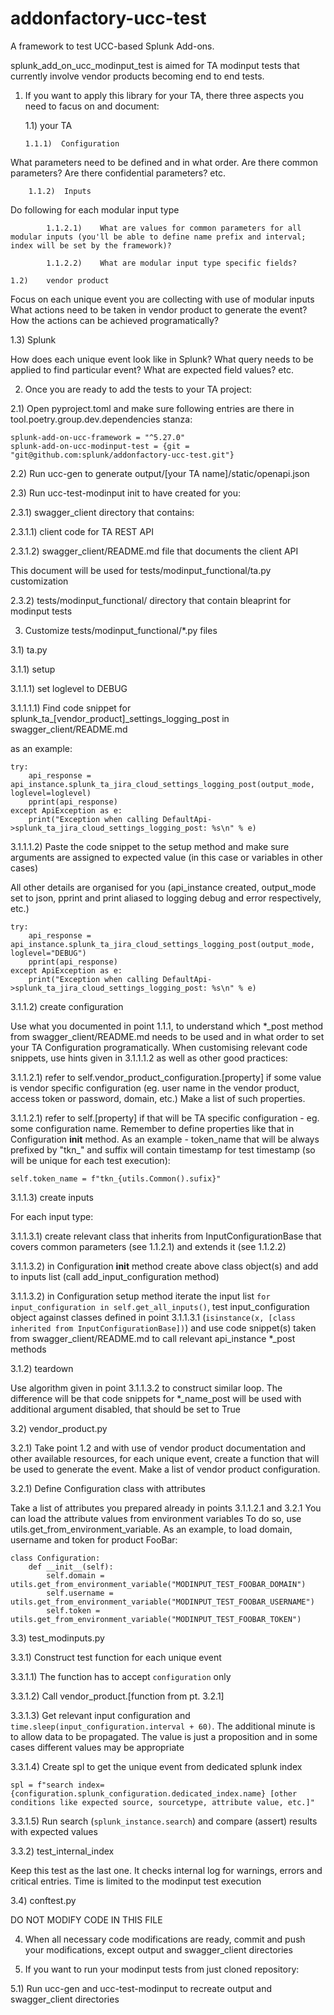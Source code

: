 # addonfactory-ucc-test
A framework to test UCC-based Splunk Add-ons.

splunk_add_on_ucc_modinput_test is aimed for TA modinput tests that currently involve vendor products becoming end to end tests.

1)  If you want to apply this library for your TA, there three aspects you need to facus on and document:

    1.1)    your TA 

        1.1.1)  Configuration

What parameters need to be defined and in what order.
Are there common parameters?
Are there confidential parameters?
etc.

        1.1.2)  Inputs

Do following for each modular input type

            1.1.2.1)    What are values for common parameters for all modular inputs (you'll be able to define name prefix and interval; index will be set by the framework)?

            1.1.2.2)    What are modular input type specific fields?

    1.2)    vendor product

Focus on each unique event you are collecting with use of modular inputs
What actions need to be taken in vendor product to generate the event?
How the actions can be achieved programatically?

1.3)    Splunk

How does each unique event look like in Splunk?
What query needs to be applied to find particular event?
What are expected field values?
etc. 


2)  Once you are ready to add the tests to your TA project:

2.1)    Open pyproject.toml and make sure following entries are there in tool.poetry.group.dev.dependencies stanza:
```
splunk-add-on-ucc-framework = "^5.27.0"
splunk-add-on-ucc-modinput-test = {git = "git@github.com:splunk/addonfactory-ucc-test.git"}
```

2.2)    Run ucc-gen to generate output/[your TA name]/static/openapi.json

2.3)    Run ucc-test-modinput init to have created for you:

2.3.1)  swagger_client directory that contains:

2.3.1.1)    client code for TA REST API

2.3.1.2)    swagger_client/README.md file that documents the client API

This document will be used for tests/modinput_functional/ta.py customization

2.3.2)  tests/modinput_functional/ directory that contain bleaprint for modinput tests

3)  Customize tests/modinput_functional/*.py files

3.1)    ta.py

3.1.1)  setup

3.1.1.1)    set loglevel to DEBUG

3.1.1.1.1)  Find code snippet for splunk_ta_[vendor_product]_settings_logging_post in swagger_client/README.md

as an example:
```
try:
    api_response = api_instance.splunk_ta_jira_cloud_settings_logging_post(output_mode, loglevel=loglevel)
    pprint(api_response)
except ApiException as e:
    print("Exception when calling DefaultApi->splunk_ta_jira_cloud_settings_logging_post: %s\n" % e)
```

3.1.1.1.2)  Paste the code snippet to the setup method and make sure arguments are assigned to expected value (in this case or variables in other cases)

All other details are organised for you (api_instance created, output_mode set to json, pprint and print aliased to logging debug and error respectively, etc.)
```
try:
    api_response = api_instance.splunk_ta_jira_cloud_settings_logging_post(output_mode, loglevel="DEBUG")
    pprint(api_response)
except ApiException as e:
    print("Exception when calling DefaultApi->splunk_ta_jira_cloud_settings_logging_post: %s\n" % e)
```

3.1.1.2)    create configuration

Use what you documented in point 1.1.1, to understand which *_post method from swagger_client/README.md needs to be used and in what order to set your TA Configuration programatically.
When customising relevant code snippets, use hints given in 3.1.1.1.2 as well as other good practices:

3.1.1.2.1)  refer to self.vendor_product_configuration.[property] if some value is vendor specific configuration (eg. user name in the vendor product, access token or password, domain, etc.)
Make a list of such properties.

3.1.1.2.1)  refer to self.[property] if that will be TA specific configuration - eg. some configuration name.
Remember to define properties like that in Configuration __init__ method. As an example - token_name that will be always prefixed by "tkn_" and suffix will contain timestamp for test timestamp (so will be unique for each test execution):
```
self.token_name = f"tkn_{utils.Common().sufix}"
```

3.1.1.3)    create inputs

For each input type:

3.1.1.3.1)  create relevant class that inherits from InputConfigurationBase that covers common parameters (see 1.1.2.1) and extends it (see 1.1.2.2)

3.1.1.3.2)  in Configuration __init__ method create above class object(s) and add to inputs list (call add_input_configuration method)

3.1.1.3.2)  in Configuration setup method iterate the input list `for input_configuration in self.get_all_inputs()`, test input_configuration object against classes defined in point 3.1.1.3.1 (`isinstance(x, [class inherited from InputConfigurationBase])`) and use code snippet(s) taken from swagger_client/README.md to call relevant api_instance *_post methods

3.1.2)  teardown

Use algorithm given in point 3.1.1.3.2 to construct similar loop.
The difference will be that code snippets for *_name_post will be used with additional argument disabled, that should be set to True

3.2)    vendor_product.py

3.2.1)  Take point 1.2 and with use of vendor product documentation and other available resources, for each unique event, create a function that will be used to generate the event.
Make a list of vendor product configuration.

3.2.1)  Define Configuration class with attributes

Take a list of attributes you prepared already in points 3.1.1.2.1 and 3.2.1
You can load the attribute values from environment variables
To do so, use utils.get_from_environment_variable. As an example, to load domain, username and token for product FooBar:
```
class Configuration:
    def __init__(self):
        self.domain = utils.get_from_environment_variable("MODINPUT_TEST_FOOBAR_DOMAIN")
        self.username = utils.get_from_environment_variable("MODINPUT_TEST_FOOBAR_USERNAME")
        self.token = utils.get_from_environment_variable("MODINPUT_TEST_FOOBAR_TOKEN")
```

3.3)    test_modinputs.py

3.3.1)  Construct test function for each unique event

3.3.1.1)    The function has to accept `configuration` only

3.3.1.2)    Call vendor_product.[function from pt. 3.2.1]

3.3.1.3)    Get relevant input configuration and `time.sleep(input_configuration.interval + 60)`. 
The additional minute is to allow data to be propagated.
The value is just a proposition and in some cases different values may be appropriate

3.3.1.4)    Create spl to get the unique event from dedicated splunk index

`spl = f"search index={configuration.splunk_configuration.dedicated_index.name} [other conditions like expected source, sourcetype, attribute value, etc.]"`

3.3.1.5)    Run search (`splunk_instance.search`) and compare (assert) results with expected values

3.3.2)  test_internal_index

Keep this test as the last one.
It checks internal log for warnings, errors and critical entries.
Time is limited to the modinput test execution

3.4)    conftest.py

DO NOT MODIFY CODE IN THIS FILE

4)  When all necessary code modifications are ready, commit and push your modifications, except output and swagger_client directories

5)  If you want to run your modinput tests from just cloned repository:

5.1)    Run ucc-gen and ucc-test-modinput to recreate output and swagger_client directories